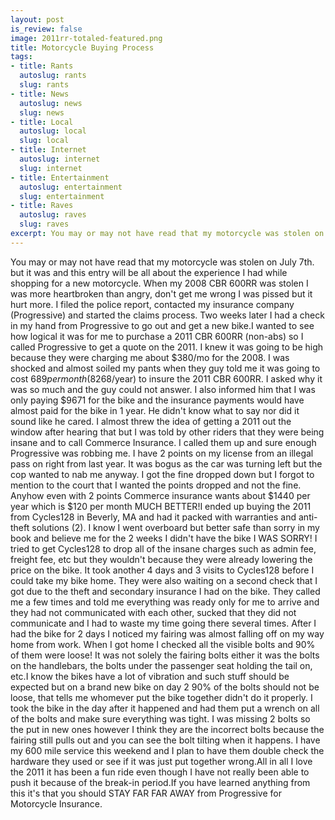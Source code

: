 ```yaml
--- 
layout: post
is_review: false
image: 2011rr-totaled-featured.png
title: Motorcycle Buying Process
tags: 
- title: Rants
  autoslug: rants
  slug: rants
- title: News
  autoslug: news
  slug: news
- title: Local
  autoslug: local
  slug: local
- title: Internet
  autoslug: internet
  slug: internet
- title: Entertainment
  autoslug: entertainment
  slug: entertainment
- title: Raves
  autoslug: raves
  slug: raves
excerpt: You may or may not have read that my motorcycle was stolen on July 7th. but it was and this entry will be all about the experience I had while shopping for a new motorcycle.  When my 2008 CBR 600RR was stolen I was more heartbroken than angry, don't get me wrong I was pissed but it hurt more.  I filed the police report, contacted my insurance company (Progressive) and started the claims process.  Two weeks later I had a check in my hand from Progressive to go out and get a new bike.
---
```

You may or may not have read that my motorcycle was stolen on July 7th. but it was and this entry will be all about the experience I had while shopping for a new motorcycle.  When my 2008 CBR 600RR was stolen I was more heartbroken than angry, don't get me wrong I was pissed but it hurt more.  I filed the police report, contacted my insurance company (Progressive) and started the claims process.  Two weeks later I had a check in my hand from Progressive to go out and get a new bike.<!--more-->I wanted to see how logical it was for me to purchase a 2011 CBR 600RR (non-abs) so I called Progressive to get a quote on the 2011.  I knew it was going to be high because they were charging me about $380/mo for the 2008.  I was shocked and almost soiled my pants when they guy told me it was going to cost $689 per month ($8268/year) to insure the 2011 CBR 600RR.  I asked why it was so much and the guy could not answer.  I also informed him that I was only paying $9671 for the bike and the insurance payments would have almost paid for the bike in 1 year.  He didn't know what to say nor did it sound like he cared.  I almost threw the idea of getting a 2011 out the window after hearing that but I was told by other riders that they were being insane and to call Commerce Insurance.  I called them up and sure enough Progressive was robbing me.  I have 2 points on my license from an illegal pass on right from last year.  It was bogus as the car was turning left but the cop wanted to nab me anyway.  I got the fine dropped down but I forgot to mention to the court that I wanted the points dropped and not the fine.  Anyhow even with 2 points Commerce insurance wants about $1440 per year which is $120 per month MUCH BETTER!I ended up buying the 2011 from Cycles128 in Beverly, MA and had it packed with warranties and anti-theft solutions (2).  I know I went overboard but better safe than sorry in my book and believe me for the 2 weeks I didn't have the bike I WAS SORRY!  I tried to get Cycles128 to drop all of the insane charges such as admin fee, freight fee, etc but they wouldn't because they were already lowering the price on the bike.  It took another 4 days and 3 visits to Cycles128 before I could take my bike home.  They were also waiting on a second check that I got due to the theft and secondary insurance I had on the bike.  They called me a few times and told me everything was ready only for me to arrive and they had not communicated with each other, sucked that they did not communicate and I had to waste my time going there several times.  After I had the bike for 2 days I noticed my fairing was almost falling off on my way home from work.  When I got home I checked all the visible bolts and 90% of them were loose!  It was not solely the fairing bolts either it was the bolts on the handlebars, the bolts under the passenger seat holding the tail on, etc.I know the bikes have a lot of vibration and such stuff should be expected but on a brand new bike on day 2 90% of the bolts should not be loose, that tells me whomever put the bike together didn't do it properly.  I took the bike in the day after it happened and had them put a wrench on all of the bolts and make sure everything was tight.  I was missing 2 bolts so the put in new ones however I think they are the incorrect bolts because the fairing still pulls out and you can see the bolt tilting when it happens.  I have my 600 mile service this weekend and I plan to have them double check the hardware they used or see if it was just put together wrong.All in all I love the 2011 it has been a fun ride even though I have not really been able to push it because of the break-in period.If you have learned anything from this it's that you should STAY FAR FAR AWAY from Progressive for Motorcycle Insurance.

